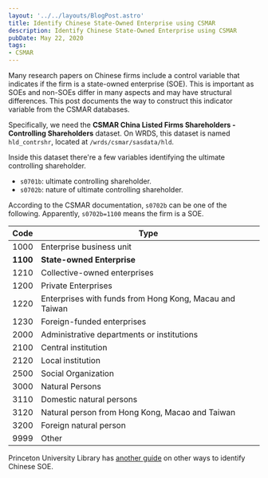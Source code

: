 ```yaml
---
layout: '../../layouts/BlogPost.astro'
title: Identify Chinese State-Owned Enterprise using CSMAR
description: Identify Chinese State-Owned Enterprise using CSMAR
pubDate: May 22, 2020
tags:
- CSMAR
---
```


Many research papers on Chinese firms include a control variable that indicates if the firm is a state-owned enterprise (SOE). This is important as SOEs and non-SOEs differ in many aspects and may have structural differences. This post documents the way to construct this indicator variable from the CSMAR databases. 

Specifically, we need the **CSMAR China Listed Firms Shareholders - Controlling Shareholders** dataset. On WRDS, this dataset is named `hld_contrshr`, located at `/wrds/csmar/sasdata/hld`.

Inside this dataset there're a few variables identifying the ultimate controlling shareholder.

- `s0701b`: ultimate controlling shareholder.
- `s0702b`: nature of ultimate controlling shareholder.

According to the CSMAR documentation, `s0702b` can be one of the following. Apparently, `s0702b=1100` means the firm is a SOE.

| Code     | Type                                                    |
| -------- | ------------------------------------------------------- |
| 1000     | Enterprise business unit                                |
| **1100** | **State-owned Enterprise**                              |
| 1210     | Collective-owned enterprises                            |
| 1200     | Private Enterprises                                     |
| 1220     | Enterprises with funds from Hong Kong, Macau and Taiwan |
| 1230     | Foreign-funded enterprises                              |
| 2000     | Administrative departments or institutions              |
| 2100     | Central institution                                     |
| 2120     | Local institution                                       |
| 2500     | Social Organization                                     |
| 3000     | Natural Persons                                         |
| 3110     | Domestic natural persons                                |
| 3120     | Natural person from Hong Kong, Macao and Taiwan         |
| 3200     | Foreign natural person                                  |
| 9999     | Other                                                   |

Princeton University Library has [another guide](https://faq.library.princeton.edu/econ/faq/11458) on other ways to identify Chinese SOE.
